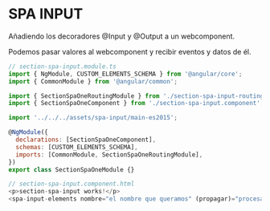 # SPA INPUT

Añadiendo los decoradores @Input y @Output a un webcomponent.

Podemos pasar valores al webcomponent y recibir eventos y datos de él.

```js
// section-spa-input.module.ts
import { NgModule, CUSTOM_ELEMENTS_SCHEMA } from '@angular/core';
import { CommonModule } from '@angular/common';

import { SectionSpaOneRoutingModule } from './section-spa-input-routing.module';
import { SectionSpaOneComponent } from './section-spa-input.component';

import '../../../assets/spa-input/main-es2015';

@NgModule({
  declarations: [SectionSpaOneComponent],
  schemas: [CUSTOM_ELEMENTS_SCHEMA],
  imports: [CommonModule, SectionSpaOneRoutingModule],
})
export class SectionSpaOneModule {}

```

```js
// section-spa-input.component.html
<p>section-spa-input works!</p>
<spa-input-elements nombre="el nombre que queramos" (propagar)="procesaPropagar($event)"></spa-input-elements>
```
